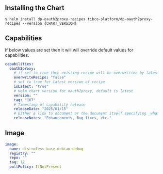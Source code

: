 ## Installing the Chart

```console
$ helm install dp-oauth2proxy-recipes tibco-platform/dp-oauth2proxy-recipes --version {CHART_VERSION}
```

## Capabilities
If below values are set then it will will override default values for capabilities.

```yaml
capabilities:
  oauth2proxy:
    # if set to true then existing recipe will be overwritten by latest recipe.
    overwriteRecipe: "false"
    # set to true for latest version of recipe
    isLatest: "true"
    # Helm chart version for oauth2proxy, default is latest
    version: ""
    tag: "107"
    # Timestamp of capability release
    releaseDate: "2025/01/15"
    # Either a link to document or the document itself specifying _what was fixed in this release.
    releaseNotes: "Enhancements, Bug fixes, etc."
```

## Image

```yaml
image:
  name: distroless-base-debian-debug
  registry: ""
  repo: ""
  tag: 12
  pullPolicy: IfNotPresent
```